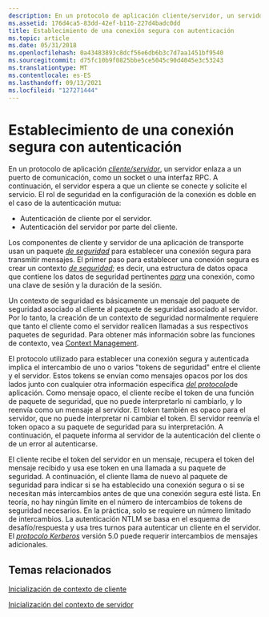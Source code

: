 ```yaml
---
description: En un protocolo de aplicación cliente/servidor, un servidor se enlaza a un puerto de comunicación, como un socket o una interfaz RPC.
ms.assetid: 176d4ca5-83dd-42ef-b116-227d4badc0dd
title: Establecimiento de una conexión segura con autenticación
ms.topic: article
ms.date: 05/31/2018
ms.openlocfilehash: 0a43483893c8dcf56e6db6b3c7d7aa1451bf9540
ms.sourcegitcommit: d75fc10b9f0825bbe5ce5045c90d4045e3c53243
ms.translationtype: MT
ms.contentlocale: es-ES
ms.lasthandoff: 09/13/2021
ms.locfileid: "127271444"
---
```

# <a name="establishing-a-secure-connection-with-authentication"></a>Establecimiento de una conexión segura con autenticación

En un protocolo de aplicación [*cliente/servidor*](/windows/desktop/SecGloss/a-gly), un servidor enlaza a un puerto de comunicación, como un socket o una interfaz RPC. A continuación, el servidor espera a que un cliente se conecte y solicite el servicio. El rol de seguridad en la configuración de la conexión es doble en el caso de la autenticación mutua:

-   Autenticación de cliente por el servidor.
-   Autenticación del servidor por parte del cliente.

Los componentes de cliente y servidor de una aplicación de transporte usan un paquete [*de seguridad*](/windows/desktop/SecGloss/s-gly) para establecer una conexión segura para transmitir mensajes. El primer paso para establecer una conexión segura es crear un contexto [*de seguridad*](/windows/desktop/SecGloss/s-gly); es decir, una estructura de datos opaca que contiene los datos de seguridad pertinentes [*para*](/windows/desktop/SecGloss/s-gly) una conexión, como una clave de sesión y la duración de la sesión.

Un contexto de seguridad es básicamente un mensaje del paquete de seguridad asociado al cliente al paquete de seguridad asociado al servidor. Por lo tanto, la creación de un contexto de seguridad normalmente requiere que tanto el cliente como el servidor realicen llamadas a sus respectivos paquetes de seguridad. Para obtener más información sobre las funciones de contexto, vea [Context Management](authentication-functions.md).

El protocolo utilizado para establecer una conexión segura y autenticada implica el intercambio de uno o varios "tokens de seguridad" entre el cliente y el servidor. Estos tokens se envían como mensajes opacos por los dos lados junto con cualquier otra información específica [*del protocolo*](/windows/desktop/SecGloss/a-gly)de aplicación. Como mensaje opaco, el cliente recibe el token de una función de paquete de seguridad, que no puede interpretarlo ni cambiarlo, y lo reenvía como un mensaje al servidor. El token también es opaco para el servidor, que no puede interpretar ni cambiar el token. El servidor reenvía el token opaco a su paquete de seguridad para su interpretación. A continuación, el paquete informa al servidor de la autenticación del cliente o de un error al autenticarse.

El cliente recibe el token del servidor en un mensaje, recupera el token del mensaje recibido y usa ese token en una llamada a su paquete de seguridad. A continuación, el cliente llama de nuevo al paquete de seguridad para indicar si se ha establecido una conexión segura o si se necesitan más intercambios antes de que una conexión segura esté lista. En teoría, no hay ningún límite en el número de intercambios de tokens de seguridad necesarios. En la práctica, solo se requiere un número limitado de intercambios. La autenticación NTLM se basa en el esquema de desafío/respuesta y usa tres turnos para autenticar un cliente en el servidor. El [*protocolo Kerberos*](/windows/desktop/SecGloss/k-gly) versión 5.0 puede requerir intercambios de mensajes adicionales.

## <a name="related-topics"></a>Temas relacionados

<dl> <dt>

[Inicialización de contexto de cliente](client-context-initialization.md)
</dt> <dt>

[Inicialización del contexto de servidor](server-context-initialization.md)
</dt> </dl>

 

 
